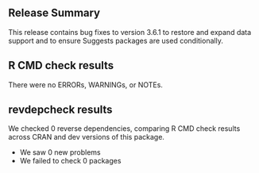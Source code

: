 ## Release Summary

This release contains bug fixes to version 3.6.1 to restore and expand data support and to ensure Suggests packages are used conditionally.

## R CMD check results

There were no ERRORs, WARNINGs, or NOTEs. 

## revdepcheck results

We checked 0 reverse dependencies, comparing R CMD check results across CRAN and dev versions of this package.

 * We saw 0 new problems
 * We failed to check 0 packages
 
 
